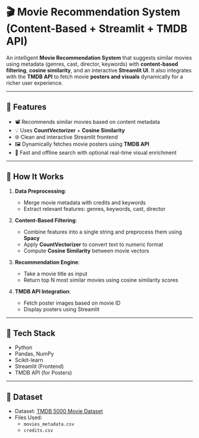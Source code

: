 # 🎬 Movie Recommendation System (Content-Based + Streamlit + TMDB API)

An intelligent **Movie Recommendation System** that suggests similar movies using metadata (genres, cast, director, keywords) with **content-based filtering**, **cosine similarity**, and an interactive **Streamlit UI**. It also integrates with the **TMDB API** to fetch movie **posters and visuals** dynamically for a richer user experience.

---

## 🚀 Features

- 📽️ Recommends similar movies based on content metadata
- 💡 Uses **CountVectorizer** + **Cosine Similarity**
- 🌐 Clean and interactive Streamlit frontend
- 🖼️ Dynamically fetches movie posters using **TMDB API**
- 🔎 Fast and offline search with optional real-time visual enrichment

---

## 🧠 How It Works

1. **Data Preprocessing**:
   - Merge movie metadata with credits and keywords
   - Extract relevant features: genres, keywords, cast, director

2. **Content-Based Filtering**:
   - Combine features into a single string and preprocess them using **Spacy**
   - Apply **CountVectorizer** to convert text to numeric format
   - Compute **Cosine Similarity** between movie vectors

3. **Recommendation Engine**:
   - Take a movie title as input
   - Return top N most similar movies using cosine similarity scores

4. **TMDB API Integration**:
   - Fetch poster images based on movie ID
   - Display posters using Streamlit

---

## 🧰 Tech Stack

- Python
- Pandas, NumPy
- Scikit-learn
- Streamlit (Frontend)
- TMDB API (for Posters)

---

## 📂 Dataset

- Dataset: [TMDB 5000 Movie Dataset](https://www.kaggle.com/datasets/tmdb/tmdb-movie-metadata)
- Files Used:
  - `movies_metadata.csv`
  - `credits.csv`
